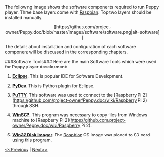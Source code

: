 The following image shows the software components required to run Peppy player. Three base layers come with [Raspbian](https://github.com/project-owner/Peppy.doc/wiki/Raspbian). Top two layers should be installed manually.

<p align="center">
[[https://github.com/project-owner/Peppy.doc/blob/master/images/software/software.png|alt=software]]
</p>

The details about installation and configuration of each software component will be discussed in the corresponding chapters.

###Software Tools###
Here are the main Software Tools which were used for Peppy player development:

1. **[Eclipse](https://www.eclipse.org/)**. This is popular IDE for Software Development.

2. **[PyDev](http://www.pydev.org/)**. This is Python plugin for Eclipse.

3. **[PuTTY](http://www.chiark.greenend.org.uk/~sgtatham/putty/download.html)**. This software was used to connect to the [Raspberry Pi 2](https://github.com/project-owner/Peppy.doc/wiki/Raspberry Pi 2) through SSH.

4. **[WinSCP](https://winscp.net/eng/index.php)**. This program was necessary to copy files from Windows machine to [Raspberry Pi 2](https://github.com/project-owner/Peppy.doc/wiki/Raspberry Pi 2).

5. **[Win32 Disk Imager](https://sourceforge.net/projects/win32diskimager/)**. The [Raspbian](https://github.com/project-owner/Peppy.doc/wiki/Raspbian) OS image was placed to SD card using this program.

[<<Previous](https://github.com/project-owner/Peppy.doc/wiki/Assembling) | [Next>>](https://github.com/project-owner/Peppy.doc/wiki/Raspbian)
